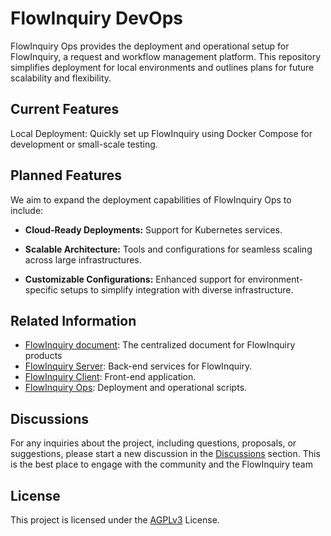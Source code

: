 # FlowInquiry DevOps

FlowInquiry Ops provides the deployment and operational setup for FlowInquiry, a request and workflow management platform. This repository simplifies deployment for local environments and outlines plans for future scalability and flexibility.

## Current Features
Local Deployment: Quickly set up FlowInquiry using Docker Compose for development or small-scale testing.


## Planned Features
We aim to expand the deployment capabilities of FlowInquiry Ops to include:

* **Cloud-Ready Deployments:** Support for Kubernetes services.

* **Scalable Architecture:** Tools and configurations for seamless scaling across large infrastructures.

* **Customizable Configurations:** Enhanced support for environment-specific setups to simplify integration with diverse infrastructure.


## Related Information

- [FlowInquiry document](https://docs.flowinquiry.io): The centralized document for FlowInquiry products
- [FlowInquiry Server](https://github.com/flowinquiry/flowinquiry-server): Back-end services for FlowInquiry.
- [FlowInquiry Client](https://github.com/flowinquiry/flowinquiry-frontend): Front-end application.
- [FlowInquiry Ops](https://github.com/flowinquiry/flowinquiry-ops): Deployment and operational scripts.


## Discussions

For any inquiries about the project, including questions, proposals, or suggestions, please start a new discussion in the [Discussions](https://github.com/flowinquiry/flowinquiry-ops/discussions) section. This is the best place to engage with the community and the FlowInquiry team

## License
This project is licensed under the [AGPLv3](LICENSE) License.